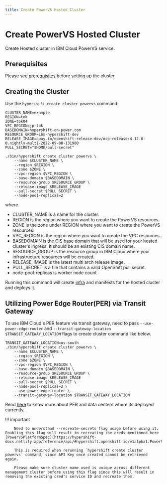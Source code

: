 ```yaml
---
title: Create PowerVS Hosted Cluster
---
```


# Create PowerVS Hosted Cluster

Create Hosted cluster in IBM Cloud PowerVS service.

## Prerequisites

Please see [prerequisites](prerequisites-and-env-guide.md) before setting up the cluster

## Creating the Cluster

Use the `hypershift create cluster powervs` command:

    CLUSTER_NAME=example
    REGION=tok
    ZONE=tok04
    VPC_REGION=jp-tok
    BASEDOMAIN=hypershift-on-power.com
    RESOURCE_GROUP=ibm-hypershift-dev
    RELEASE_IMAGE=quay.io/openshift-release-dev/ocp-release:4.12.0-0.nightly-multi-2022-09-08-131900
    PULL_SECRET="$HOME/pull-secret"

    ./bin/hypershift create cluster powervs \
        --name $CLUSTER_NAME \
        --region $REGION \
        --zone $ZONE \
        --vpc-region $VPC_REGION \
        --base-domain $BASEDOMAIN \
        --resource-group $RESOURCE_GROUP \
        --release-image $RELEASE_IMAGE
        --pull-secret $PULL_SECRET \
        --node-pool-replicas=2

where

* CLUSTER_NAME is a name for the cluster.
* REGION is the region where you want to create the PowerVS resources.
* ZONE is the zone under REGION where you want to create the PowerVS resources.
* VPC_REGION is the region where you want to create the VPC resources.
* BASEDOMAIN is the CIS base domain that will be used for your hosted cluster's ingress. It should be an existing CIS domain name.
* RESOURCE_GROUP is the resource group in IBM Cloud where your infrastructure resources will be created.
* RELEASE_IMAGE is the latest multi arch release image.
* PULL_SECRET is a file that contains a valid OpenShift pull secret.
* node-pool-replicas is worker node count

Running this command will create [infra](create-infra-separately.md) and manifests for the hosted cluster and deploys it.

## Utilizing Power Edge Router(PER) via Transit Gateway
To use IBM Cloud's PER feature via transit gateway, need to pass `--use-power-edge-router` and `--transit-gateway-location $TRANSIT_GATEWAY_LOCATION` flags to create cluster command like below.

    TRANSIT_GATEWAY_LOCATION=us-south
    ./bin/hypershift create cluster powervs \
        --name $CLUSTER_NAME \
        --region $REGION \
        --zone $ZONE \
        --vpc-region $VPC_REGION \
        --base-domain $BASEDOMAIN \
        --resource-group $RESOURCE_GROUP \
        --release-image $RELEASE_IMAGE
        --pull-secret $PULL_SECRET \
        --node-pool-replicas=2 \
        --use-power-edge-router \
        --transit-gateway-location $TRANSIT_GATEWAY_LOCATION

Read [here](https://cloud.ibm.com/docs/power-iaas?topic=power-iaas-per) to know more about PER and data centers where its deployed currently.

!!! important

        Need to understand --recreate-secrets flag usage before using it. Enabling this flag will result in recreating the creds mentioned here [PowerVSPlatformSpec](https://hypershift-docs.netlify.app/reference/api/#hypershift.openshift.io/v1alpha1.PowerVSPlatformSpec)

        This is required when rerunning `hypershift create cluster powervs` command, since API Key once created cannot be retrieved again.

        Please make sure cluster name used is unique across different management cluster before using this flag since this will result in removing the existing cred's service ID and recreate them.
